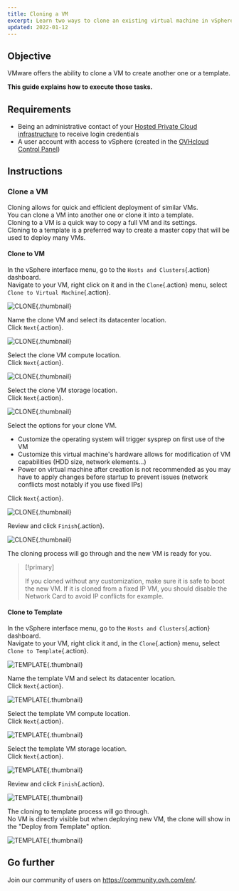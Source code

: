 ```yaml
---
title: Cloning a VM
excerpt: Learn two ways to clone an existing virtual machine in vSphere
updated: 2022-01-12
---
```


## Objective

VMware offers the ability to clone a VM to create another one or a template.

**This guide explains how to execute those tasks.**

## Requirements

- Being an administrative contact of your [Hosted Private Cloud infrastructure](https://www.ovhcloud.com/asia/enterprise/products/hosted-private-cloud/) to receive login credentials
- A user account with access to vSphere (created in the [OVHcloud Control Panel](https://ca.ovh.com/auth/?action=gotomanager&from=https://www.ovh.com/asia/&ovhSubsidiary=asia))

## Instructions

### Clone a VM

Cloning allows for quick and efficient deployment of similar VMs.<br>
You can clone a VM into another one or clone it into a template.<br>
Cloning to a VM is a quick way to copy a full VM and its settings.<br>
Cloning to a template is a preferred way to create a master copy that will be used to deploy many VMs.

#### Clone to VM

In the vSphere interface menu, go to the `Hosts and Clusters`{.action} dashboard.<br>
Navigate to your VM, right click on it and in the `Clone`{.action} menu, select `Clone to Virtual Machine`{.action}.

![CLONE](en08clonevm.png){.thumbnail}

Name the clone VM and select its datacenter location.<br>
Click `Next`{.action}.

![CLONE](en09clonename.png){.thumbnail}

Select the clone VM compute location.<br>
Click `Next`{.action}.

![CLONE](en10clonecomp.png){.thumbnail}

Select the clone VM storage location.<br>
Click `Next`{.action}.

![CLONE](en11clonestor.png){.thumbnail}

Select the options for your clone VM.

- Customize the operating system will trigger sysprep on first use of the VM
- Customize this virtual machine's hardware allows for modification of VM capabilities (HDD size, network elements...)
- Power on virtual machine after creation is not recommended as you may have to apply changes before startup to prevent issues (network conflicts most notably if you use fixed IPs)

Click `Next`{.action}.

![CLONE](en12clonecustom.png){.thumbnail}

Review and click `Finish`{.action}.

![CLONE](en13clonefinish.png){.thumbnail}

The cloning process will go through and the new VM is ready for you.

> [!primary]
>
> If you cloned without any customization, make sure it is safe to boot the new VM. If it is cloned from a fixed IP VM, you should disable the Network Card to avoid IP conflicts for example.

#### Clone to Template

In the vSphere interface menu, go to the `Hosts and Clusters`{.action} dashboard.<br>
Navigate to your VM, right click it and, in the `Clone`{.action} menu, select `Clone to Template`{.action}.

![TEMPLATE](en14clonetemp.png){.thumbnail}

Name the template VM and select its datacenter location.<br>
Click `Next`{.action}.

![TEMPLATE](en15clonename.png){.thumbnail}

Select the template VM compute location.<br>
Click `Next`{.action}.

![TEMPLATE](en16clonecomp.png){.thumbnail}

Select the template VM storage location.<br>
Click `Next`{.action}.

![TEMPLATE](en17clonestor.png){.thumbnail}

Review and click `Finish`{.action}.

![TEMPLATE](en18clonefinish.png){.thumbnail}

The cloning to template process will go through.<br>
No VM is directly visible but when deploying new VM, the clone will show in the "Deploy from Template" option.

![TEMPLATE](en19deploy.png){.thumbnail}

## Go further

Join our community of users on <https://community.ovh.com/en/>.
